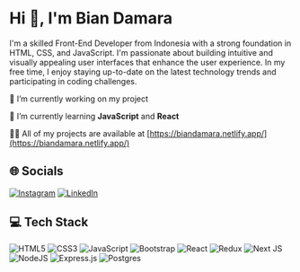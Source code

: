 # Hi 👋, I'm Bian Damara
I'm a skilled Front-End Developer from Indonesia with a strong foundation in HTML, CSS, and JavaScript. I'm passionate about building intuitive and visually appealing user interfaces that enhance the user experience. In my free time, I enjoy staying up-to-date on the latest technology trends and participating in coding challenges.

🔭 I’m currently working on my project <br>
<!-- 👯 I’m looking to collaborate on <br> -->
<!-- 🤝 I’m looking for help with <br> -->
🌱 I’m currently learning **JavaScript** and **React** <br>
<!-- 💬 Ask me about <br> -->
<!-- ⚡ Fun fact <br> -->
👨‍💻 All of my projects are available at [https://biandamara.netlify.app/](https://biandamara.netlify.app/)

## 🌐 Socials
[![Instagram](https://img.shields.io/badge/Instagram-E4405F?style=for-the-badge&logo=instagram&logoColor=white)](https://instagram.com/biandamara) [![LinkedIn](https://img.shields.io/badge/LinkedIn-0077B5?style=for-the-badge&logo=linkedin&logoColor=white)](https://linkedin.com/in/biandamara) 

## 💻 Tech Stack
![HTML5](https://img.shields.io/badge/html5-%23E34F26.svg?style=for-the-badge&logo=html5&logoColor=white) ![CSS3](https://img.shields.io/badge/css3-%231572B6.svg?style=for-the-badge&logo=css3&logoColor=white) ![JavaScript](https://img.shields.io/badge/javascript-%23323330.svg?style=for-the-badge&logo=javascript&logoColor=%23F7DF1E) ![Bootstrap](https://img.shields.io/badge/bootstrap-%23563D7C.svg?style=for-the-badge&logo=bootstrap&logoColor=white) ![React](https://img.shields.io/badge/react-%2320232a.svg?style=for-the-badge&logo=react&logoColor=%2361DAFB) ![Redux](https://img.shields.io/badge/redux-%23593d88.svg?style=for-the-badge&logo=redux&logoColor=white) ![Next JS](https://img.shields.io/badge/Next-black?style=for-the-badge&logo=next.js&logoColor=white) ![NodeJS](https://img.shields.io/badge/node.js-6DA55F?style=for-the-badge&logo=node.js&logoColor=white) ![Express.js](https://img.shields.io/badge/express.js-%23404d59.svg?style=for-the-badge&logo=express&logoColor=%2361DAFB) ![Postgres](https://img.shields.io/badge/postgres-%23316192.svg?style=for-the-badge&logo=postgresql&logoColor=white)
